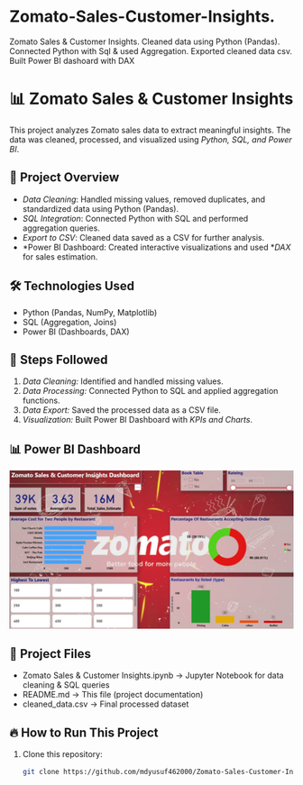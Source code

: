 # Zomato-Sales-Customer-Insights.
Zomato Sales &amp; Customer Insights. Cleaned data using Python (Pandas). Connected Python with Sql &amp; used Aggregation. Exported cleaned data csv. Built Power BI dashoard with DAX
# 📊 Zomato Sales & Customer Insights

This project analyzes Zomato sales data to extract meaningful insights. The data was cleaned, processed, and visualized using *Python, SQL, and Power BI*.

## 🚀 Project Overview  
- *Data Cleaning*: Handled missing values, removed duplicates, and standardized data using Python (Pandas).  
- *SQL Integration*: Connected Python with SQL and performed aggregation queries.  
- *Export to CSV*: Cleaned data saved as a CSV for further analysis.  
- *Power BI Dashboard: Created interactive visualizations and used **DAX* for sales estimation.  

## 🛠 Technologies Used  
- Python (Pandas, NumPy, Matplotlib)  
- SQL (Aggregation, Joins)  
- Power BI (Dashboards, DAX)  

## 📌 Steps Followed  
1. *Data Cleaning:* Identified and handled missing values.  
2. *Data Processing:* Connected Python to SQL and applied aggregation functions.  
3. *Data Export:* Saved the processed data as a CSV file.  
4. *Visualization:* Built Power BI Dashboard with *KPIs and Charts*.  

## 📊 Power BI Dashboard  
![Power BI Dashboard](https://github.com/mdyusuf462000/Zomato-Sales-Customer-Insights./blob/main/Dashboard.jpg) 

## 📂 Project Files  
- Zomato Sales & Customer Insights.ipynb → Jupyter Notebook for data cleaning & SQL queries  
- README.md → This file (project documentation)  
- cleaned_data.csv → Final processed dataset  

## 🔥 How to Run This Project  
1. Clone this repository:  
   ```sh
   git clone https://github.com/mdyusuf462000/Zomato-Sales-Customer-Insights.git 
